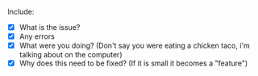 Include:
- [x] What is the issue?
- [x] Any errors
- [x] What were you doing? (Don't say you were eating a chicken taco, i'm talking about on the computer)
- [x] Why does this need to be fixed? (If it is small it becomes a "feature")
